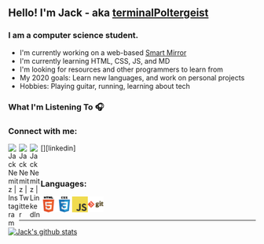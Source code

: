 ## Hello! I'm Jack - aka [terminalPoltergeist]

### I am a computer science student.
- I'm currently working on a web-based [Smart Mirror]
- I'm currently learning HTML, CSS, JS, and MD
- I'm looking for resources and other programmers to learn from
- My 2020 goals: Learn new languages, and work on personal projects
- Hobbies: Playing guitar, running, learning about tech

### What I'm Listening To 🎧

### Connect with me:

[<img align="left" alt="Jack Nemitz | Instagram" width="22px" src="https://cdn.jsdelivr.net/npm/simple-icons@v3/icons/instagram.svg" />][instagram]
[<img align="left" alt="Jack Nemitz | Twitter" width="22px" src="https://cdn.jsdelivr.net/npm/simple-icons@v3/icons/twitter.svg" />][twitter]
[<img align="left" alt="Jack Nemitz | LinkedIn" width="22px" src="https://cdn.jsdelivr.net/npm/simple-icons@v3/icons/linkedin.svg" />][linkedin]

<br />

### Languages:

[<img align="left" alt="HTML5" width="32px" src="https://raw.githubusercontent.com/github/explore/80688e429a7d4ef2fca1e82350fe8e3517d3494d/topics/html/html.png" />][html]
[<img align="left" alt="CSS3" width="32px" src="https://raw.githubusercontent.com/github/explore/80688e429a7d4ef2fca1e82350fe8e3517d3494d/topics/css/css.png" />][css]
[<img align="left" alt="JavaScript" width="32px" src="https://raw.githubusercontent.com/github/explore/80688e429a7d4ef2fca1e82350fe8e3517d3494d/topics/javascript/javascript.png" />][js]
[<img align="left" alt="Git" width="32px" src="https://raw.githubusercontent.com/github/explore/80688e429a7d4ef2fca1e82350fe8e3517d3494d/topics/git/git.png" />][git]

<br />
<br />

---

[![Jack's github stats](https://github-readme-stats.vercel.app/api?username=terminalPoltergeist)](https://github.com/terminalPoltergeist/github-readme-stats)

[terminalPoltergeist]: https://github.com/terminalPoltergeist
[Smart Mirror]: https://github.com/terminalPoltergeist/didactic-parakeet
[instagram]: https://www.instagram.com/jacknemitz/
[twitter]: https://twitter.com/nemitz_jack
[html]: https://developer.mozilla.org/en-US/docs/Web/Guide/HTML/HTML5
[css]: https://developer.mozilla.org/en-US/docs/Web/CSS
[js]: https://developer.mozilla.org/en-US/docs/Web/JavaScript
[git]: https://developer.mozilla.org/en-US/docs/Web/JavaScript
